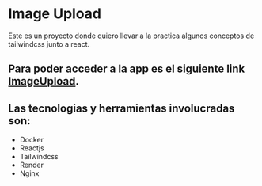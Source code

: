 # Image Upload

Este es un proyecto donde quiero llevar a la practica algunos conceptos de tailwindcss junto a react.

## Para poder acceder a la app es el siguiente link [ImageUpload](https://image-upload-joys.onrender.com/).

## Las tecnologias y herramientas involucradas son:
- Docker
- Reactjs
- Tailwindcss
- Render
- Nginx

